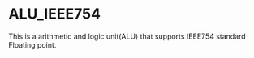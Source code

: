 # ALU_IEEE754
This is a arithmetic and logic unit(ALU) that supports IEEE754 standard Floating point.
